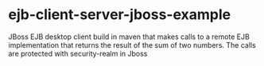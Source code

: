 # ejb-client-server-jboss-example
JBoss EJB desktop client build in maven that makes calls to a remote EJB implementation that returns the result of the sum of two numbers.  The calls are protected with security-realm in Jboss
